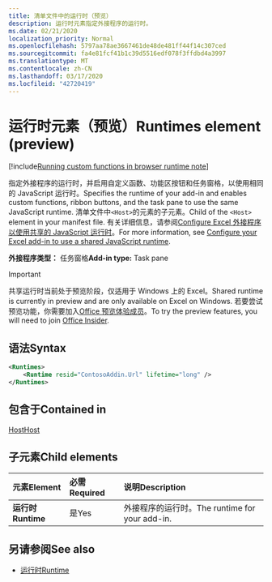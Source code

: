 ```yaml
---
title: 清单文件中的运行时（预览）
description: 运行时元素指定外接程序的运行时。
ms.date: 02/21/2020
localization_priority: Normal
ms.openlocfilehash: 5797aa78ae3667461de48de481ff44f14c307ced
ms.sourcegitcommit: fa4e81fcf41b1c39d5516edf078f3ffdbd4a3997
ms.translationtype: MT
ms.contentlocale: zh-CN
ms.lasthandoff: 03/17/2020
ms.locfileid: "42720419"
---
```

# <a name="runtimes-element-preview"></a><span data-ttu-id="aa1c4-103">运行时元素（预览）</span><span class="sxs-lookup"><span data-stu-id="aa1c4-103">Runtimes element (preview)</span></span>

[!include[Running custom functions in browser runtime note](../../includes/excel-shared-runtime-preview-note.md)]

<span data-ttu-id="aa1c4-104">指定外接程序的运行时，并启用自定义函数、功能区按钮和任务窗格，以使用相同的 JavaScript 运行时。</span><span class="sxs-lookup"><span data-stu-id="aa1c4-104">Specifies the runtime of your add-in and enables custom functions, ribbon buttons, and the task pane to use the same JavaScript runtime.</span></span> <span data-ttu-id="aa1c4-105">清单文件中`<Host>`的元素的子元素。</span><span class="sxs-lookup"><span data-stu-id="aa1c4-105">Child of the `<Host>` element in your manifest file.</span></span> <span data-ttu-id="aa1c4-106">有关详细信息，请参阅[Configure Excel 外接程序以使用共享的 JavaScript 运行时](../../excel/configure-your-add-in-to-use-a-shared-runtime.md)。</span><span class="sxs-lookup"><span data-stu-id="aa1c4-106">For more information, see [Configure your Excel add-in to use a shared JavaScript runtime](../../excel/configure-your-add-in-to-use-a-shared-runtime.md).</span></span>

<span data-ttu-id="aa1c4-107">**外接程序类型：** 任务窗格</span><span class="sxs-lookup"><span data-stu-id="aa1c4-107">**Add-in type:** Task pane</span></span>

> [!IMPORTANT]
> <span data-ttu-id="aa1c4-108">共享运行时当前处于预览阶段，仅适用于 Windows 上的 Excel。</span><span class="sxs-lookup"><span data-stu-id="aa1c4-108">Shared runtime is currently in preview and are only available on Excel on Windows.</span></span> <span data-ttu-id="aa1c4-109">若要尝试预览功能，你需要加入[Office 预览体验成员](https://insider.office.com/)。</span><span class="sxs-lookup"><span data-stu-id="aa1c4-109">To try the preview features, you will need to join [Office Insider](https://insider.office.com/).</span></span>

## <a name="syntax"></a><span data-ttu-id="aa1c4-110">语法</span><span class="sxs-lookup"><span data-stu-id="aa1c4-110">Syntax</span></span>

```XML
<Runtimes>
    <Runtime resid="ContosoAddin.Url" lifetime="long" />
</Runtimes>
```

## <a name="contained-in"></a><span data-ttu-id="aa1c4-111">包含于</span><span class="sxs-lookup"><span data-stu-id="aa1c4-111">Contained in</span></span> 
[<span data-ttu-id="aa1c4-112">Host</span><span class="sxs-lookup"><span data-stu-id="aa1c4-112">Host</span></span>](./host.md)

## <a name="child-elements"></a><span data-ttu-id="aa1c4-113">子元素</span><span class="sxs-lookup"><span data-stu-id="aa1c4-113">Child elements</span></span>

|  <span data-ttu-id="aa1c4-114">元素</span><span class="sxs-lookup"><span data-stu-id="aa1c4-114">Element</span></span> |  <span data-ttu-id="aa1c4-115">必需</span><span class="sxs-lookup"><span data-stu-id="aa1c4-115">Required</span></span>  |  <span data-ttu-id="aa1c4-116">说明</span><span class="sxs-lookup"><span data-stu-id="aa1c4-116">Description</span></span>  |
|:-----|:-----|:-----|
|  <span data-ttu-id="aa1c4-117">**运行时**</span><span class="sxs-lookup"><span data-stu-id="aa1c4-117">**Runtime**</span></span>     | <span data-ttu-id="aa1c4-118">是</span><span class="sxs-lookup"><span data-stu-id="aa1c4-118">Yes</span></span> |  <span data-ttu-id="aa1c4-119">外接程序的运行时。</span><span class="sxs-lookup"><span data-stu-id="aa1c4-119">The runtime for your add-in.</span></span>

## <a name="see-also"></a><span data-ttu-id="aa1c4-120">另请参阅</span><span class="sxs-lookup"><span data-stu-id="aa1c4-120">See also</span></span>

- [<span data-ttu-id="aa1c4-121">运行时</span><span class="sxs-lookup"><span data-stu-id="aa1c4-121">Runtime</span></span>](runtime.md)
